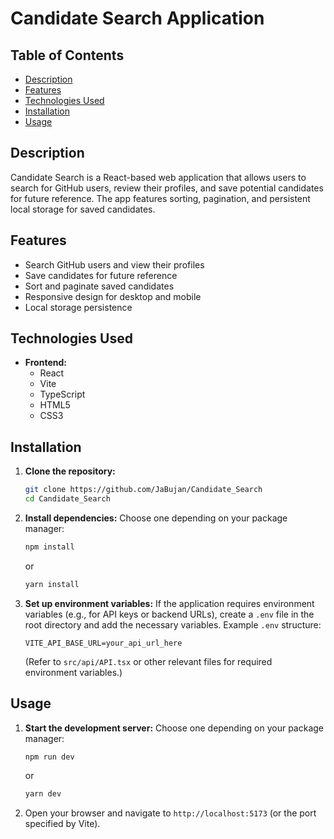# Candidate Search Application

## Table of Contents

- [Description](#description)
- [Features](#features)
- [Technologies Used](#technologies-used)
- [Installation](#installation)
- [Usage](#usage)

## Description

Candidate Search is a React-based web application that allows users to search for GitHub users, review their profiles, and save potential candidates for future reference. The app features sorting, pagination, and persistent local storage for saved candidates.

## Features

-   Search GitHub users and view their profiles
-   Save candidates for future reference
-   Sort and paginate saved candidates
-   Responsive design for desktop and mobile
-   Local storage persistence


## Technologies Used

- **Frontend:**
    - React
    - Vite
    - TypeScript
    - HTML5
    - CSS3


## Installation

1.  **Clone the repository:**
    ```bash
    git clone https://github.com/JaBujan/Candidate_Search
    cd Candidate_Search
    ```
2.  **Install dependencies:**
    Choose one depending on your package manager:
    ```bash
    npm install
    ```
    or
    ```bash
    yarn install
    ```
3.  **Set up environment variables:**
    If the application requires environment variables (e.g., for API keys or backend URLs), create a `.env` file in the root directory and add the necessary variables.
    Example `.env` structure:
    ```
    VITE_API_BASE_URL=your_api_url_here
    ```
    (Refer to `src/api/API.tsx` or other relevant files for required environment variables.)

## Usage

1.  **Start the development server:**
    Choose one depending on your package manager:
    ```bash
    npm run dev
    ```
    or
    ```bash
    yarn dev
    ```
2.  Open your browser and navigate to `http://localhost:5173` (or the port specified by Vite).

